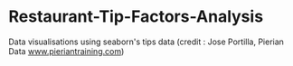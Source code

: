 # Restaurant-Tip-Factors-Analysis
Data visualisations using seaborn's tips data (credit : Jose Portilla, Pierian Data www.pieriantraining.com)
